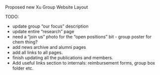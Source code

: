 Proposed new Xu Group Website Layout

TODO:
- update group “our focus” description
- update entire “research” page
- need a “join us” photo for the “open positions” bit - group poster for chem thing?
- add news archive and alumni pages
- add all links to all pages.
- finish updating all the publications and members.
- Add useful links section to internals: reimbursement forms, group box folder etc.
